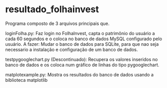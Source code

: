 resultado_folhainvest
=====================

Programa composto de 3 arquivos principais que.

loginFolha.py: Faz login no FolhaInvest, capta o patrimônio do usuário a cada 60 segundos e o coloca no banco de dados MySQL configurado pelo usuário.
A fazer: Mudar o banco de dados para SQLite, para que nao seja necessario a instalação e configuração de um banco de dados.

testpygooglechart.py (Descontinuado): Recupera os valores inseridos no banco de dados e os coloca num gráfico de linhas do tipo pygooglechart.


matplotexample.py: Mostra os resultados do banco de dados usando a biblioteca matplotlib

